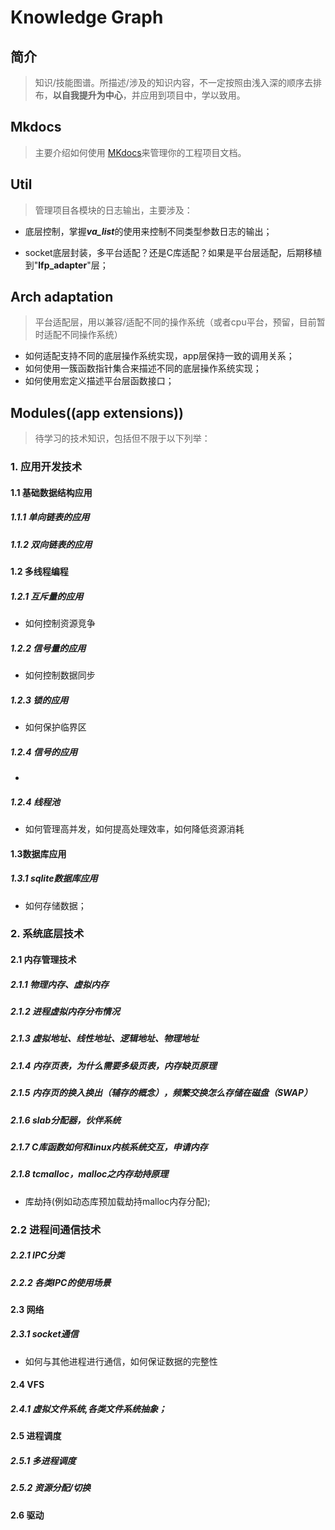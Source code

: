 # Knowledge Graph

## 简介
> 知识/技能图谱。所描述/涉及的知识内容，不一定按照由浅入深的顺序去排布，**以自我提升为中心**，并应用到项目中，学以致用。

## Mkdocs

> 主要介绍如何使用 [MKdocs](https://mkdocs.readthedocs.io/en/stable/)来管理你的工程项目文档。

## Util

>  管理项目各模块的日志输出，主要涉及：

- 底层控制，掌握***va_list***的使用来控制不同类型参数日志的输出；

- socket底层封装，多平台适配？还是C库适配？如果是平台层适配，后期移植到"**lfp_adapter**"层；

## Arch adaptation

> 平台适配层，用以兼容/适配不同的操作系统（或者cpu平台，预留，目前暂时适配不同操作系统）

- 如何适配支持不同的底层操作系统实现，app层保持一致的调用关系；
- 如何使用一簇函数指针集合来描述不同的底层操作系统实现；
- 如何使用宏定义描述平台层函数接口；

## Modules((app extensions))

> 待学习的技术知识，包括但不限于以下列举：

### 1. 应用开发技术

#### 1.1 基础数据结构应用

##### 1.1.1 单向链表的应用

##### 1.1.2 双向链表的应用

#### 1.2 多线程编程

##### 1.2.1 互斥量的应用
- 如何控制资源竞争

##### 1.2.2 信号量的应用
- 如何控制数据同步

##### 1.2.3 锁的应用
- 如何保护临界区
##### 1.2.4 信号的应用
- 
##### 1.2.4 线程池
- 如何管理高并发，如何提高处理效率，如何降低资源消耗

#### 1.3数据库应用

##### 1.3.1 sqlite数据库应用 
- 如何存储数据；

### 2. 系统底层技术

#### 2.1 内存管理技术

##### 2.1.1 物理内存、虚拟内存

##### 2.1.2 进程虚拟内存分布情况

##### 2.1.3 虚拟地址、线性地址、逻辑地址、物理地址

##### 2.1.4 内存页表，为什么需要多级页表，内存缺页原理

##### 2.1.5 内存页的换入换出（辅存的概念），频繁交换怎么存储在磁盘（SWAP）

##### 2.1.6 slab分配器，伙伴系统

##### 2.1.7 C库函数如何和linux内核系统交互，申请内存

##### 2.1.8 tcmalloc，malloc之内存劫持原理

- 库劫持(例如动态库预加载劫持malloc内存分配);

### 2.2 进程间通信技术

##### 2.2.1 IPC分类

##### 2.2.2 各类IPC的使用场景

#### 2.3 网络

##### 2.3.1 socket通信
- 如何与其他进程进行通信，如何保证数据的完整性

#### 2.4 VFS

##### 2.4.1 虚拟文件系统,各类文件系统抽象；

#### 2.5 进程调度

##### 2.5.1 多进程调度

##### 2.5.2 资源分配/切换

#### 2.6 驱动

